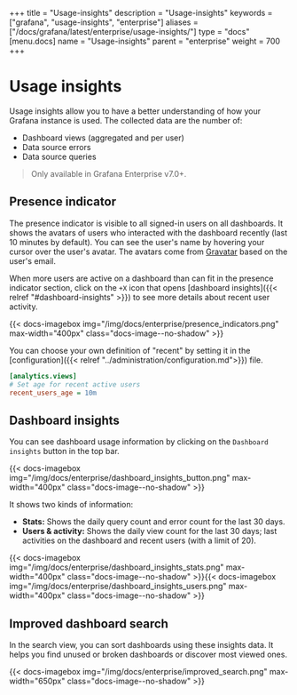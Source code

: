 +++
title = "Usage-insights"
description = "Usage-insights"
keywords = ["grafana", "usage-insights", "enterprise"]
aliases = ["/docs/grafana/latest/enterprise/usage-insights/"]
type = "docs"
[menu.docs]
name = "Usage-insights"
parent = "enterprise"
weight = 700
+++

# Usage insights

Usage insights allow you to have a better understanding of how your Grafana instance is used. The collected data are the number of:

- Dashboard views (aggregated and per user)
- Data source errors
- Data source queries

> Only available in Grafana Enterprise v7.0+.

## Presence indicator

The presence indicator is visible to all signed-in users on all dashboards. It shows the avatars of users who interacted with the dashboard recently (last 10 minutes by default). You can see the user's name by hovering your cursor over the user's avatar. The avatars come from [Gravatar](https://gravatar.com) based on the user's email.

When more users are active on a dashboard than can fit in the presence indicator section, click on the `+X` icon that opens [dashboard insights]({{< relref "#dashboard-insights" >}}) to see more details about recent user activity. 

{{< docs-imagebox img="/img/docs/enterprise/presence_indicators.png" max-width="400px" class="docs-image--no-shadow" >}}

You can choose your own definition of "recent" by setting it in the [configuration]({{< relref "../administration/configuration.md">}}) file.

```ini
[analytics.views]
# Set age for recent active users
recent_users_age = 10m
```

## Dashboard insights

You can see dashboard usage information by clicking on the `Dashboard insights` button in the top bar.

{{< docs-imagebox img="/img/docs/enterprise/dashboard_insights_button.png" max-width="400px" class="docs-image--no-shadow" >}}

It shows two kinds of information:

- **Stats:** Shows the daily query count and error count for the last 30 days.
- **Users & activity:** Shows the daily view count for the last 30 days; last activities on the dashboard and recent users (with a limit of 20).

{{< docs-imagebox img="/img/docs/enterprise/dashboard_insights_stats.png" max-width="400px" class="docs-image--no-shadow" >}}{{< docs-imagebox img="/img/docs/enterprise/dashboard_insights_users.png" max-width="400px" class="docs-image--no-shadow" >}}


## Improved dashboard search

In the search view, you can sort dashboards using these insights data. It helps you find unused or broken dashboards or discover most viewed ones.

{{< docs-imagebox img="/img/docs/enterprise/improved_search.png" max-width="650px" class="docs-image--no-shadow" >}}
